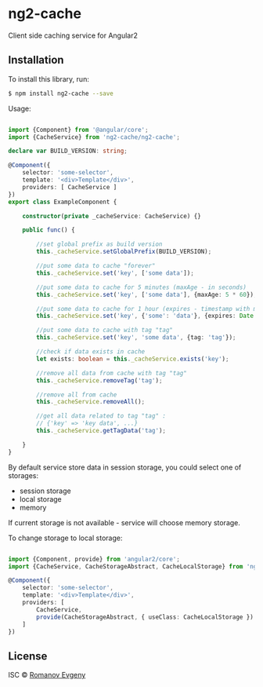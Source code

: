 # ng2-cache

Client side caching service for Angular2

## Installation

To install this library, run:

```bash
$ npm install ng2-cache --save
```

Usage:

```typescript

import {Component} from '@angular/core';
import {CacheService} from 'ng2-cache/ng2-cache';

declare var BUILD_VERSION: string;

@Component({
    selector: 'some-selector',
    template: '<div>Template</div>',
    providers: [ CacheService ]
})
export class ExampleComponent {

    constructor(private _cacheService: CacheService) {}

    public func() {

        //set global prefix as build version
        this._cacheService.setGlobalPrefix(BUILD_VERSION);

        //put some data to cache "forever"
        this._cacheService.set('key', ['some data']);

        //put some data to cache for 5 minutes (maxAge - in seconds)
        this._cacheService.set('key', ['some data'], {maxAge: 5 * 60});

        //put some data to cache for 1 hour (expires - timestamp with milliseconds)
        this._cacheService.set('key', {'some': 'data'}, {expires: Date.now() + 1000 * 60 * 60});

        //put some data to cache with tag "tag"
        this._cacheService.set('key', 'some data', {tag: 'tag'});

        //check if data exists in cache
        let exists: boolean = this._cacheService.exists('key');

        //remove all data from cache with tag "tag"
        this._cacheService.removeTag('tag');

        //remove all from cache
        this._cacheService.removeAll();

        //get all data related to tag "tag" :
        // {'key' => 'key data', ...}
        this._cacheService.getTagData('tag');

    }
}

```

By default service store data in session storage, you could select one of storages:
 - session storage
 - local storage
 - memory

If current storage is not available - service will choose memory storage.

To change storage to local storage:

```typescript

import {Component, provide} from 'angular2/core';
import {CacheService, CacheStorageAbstract, CacheLocalStorage} from 'ng2-cache/ng2-cache';

@Component({
    selector: 'some-selector',
    template: '<div>Template</div>',
    providers: [
        CacheService,
        provide(CacheStorageAbstract, { useClass: CacheLocalStorage })
    ]
})

```

## License

ISC © [Romanov Evgeny](https://github.com/Jackson88)

